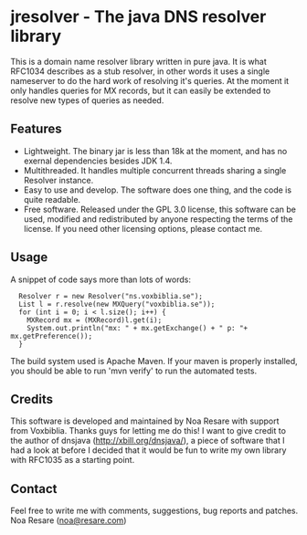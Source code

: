 # jresolver - The java DNS resolver library

This is a domain name resolver library written in pure java. It is what RFC1034
describes as a stub resolver, in other words it uses a single nameserver to
do the hard work of resolving it's queries. At the moment it only handles
queries for MX records, but it can easily be extended to resolve new types of
queries as needed.

## Features

- Lightweight. The binary jar is less than 18k at the moment, and has no
exernal dependencies besides JDK 1.4.
- Multithreaded. It handles multiple concurrent threads sharing a single
Resolver instance.
- Easy to use and develop. The software does one thing, and the code is quite
readable.
- Free software. Released under the GPL 3.0 license, this software can be used,
modified and redistributed by anyone respecting the terms of the license. If you
need other licensing options, please contact me.

## Usage

A snippet of code says more than lots of words: 
```
  Resolver r = new Resolver("ns.voxbiblia.se");
  List l = r.resolve(new MXQuery("voxbiblia.se"));
  for (int i = 0; i < l.size(); i++) {
    MXRecord mx = (MXRecord)l.get(i);
    System.out.println("mx: " + mx.getExchange() + " p: "+ mx.getPreference());
  }
```

The build system used is Apache Maven. If your maven is properly installed, you should
be able to run 'mvn verify' to run the automated tests.

## Credits

This software is developed and maintained by Noa Resare with support from
Voxbiblia. Thanks guys for letting me do this! I want to give credit to the
author of dnsjava (http://xbill.org/dnsjava/), a piece of software that I had a
look at before I decided that it would be fun to write my own library with
RFC1035 as a starting point.

## Contact

Feel free to write me with comments, suggestions, bug reports and patches.
Noa Resare (noa@resare.com)
